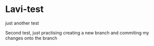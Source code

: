 # Lavi-test
just another test 

Second test, just practising creating a new branch and commiting my changes onto the branch
